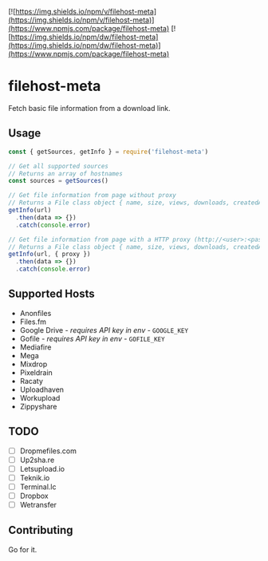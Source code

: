 [![https://img.shields.io/npm/v/filehost-meta](https://img.shields.io/npm/v/filehost-meta)](https://www.npmjs.com/package/filehost-meta) [![https://img.shields.io/npm/dw/filehost-meta](https://img.shields.io/npm/dw/filehost-meta)](https://www.npmjs.com/package/filehost-meta)

# filehost-meta

Fetch basic file information from a download link.

## Usage

```js
const { getSources, getInfo } = require('filehost-meta')

// Get all supported sources
// Returns an array of hostnames
const sources = getSources()

// Get file information from page without proxy
// Returns a File class object { name, size, views, downloads, createdAt, updatedAt }
getInfo(url)
  .then(data => {})
  .catch(console.error)

// Get file information from page with a HTTP proxy (http://<user>:<pass>@<ip>:<port>)
// Returns a File class object { name, size, views, downloads, createdAt, updatedAt }
getInfo(url, { proxy })
  .then(data => {})
  .catch(console.error)
```

## Supported Hosts

- Anonfiles
- Files.fm
- Google Drive - *requires API key in env* - `GOOGLE_KEY`
- Gofile - *requires API key in env* - `GOFILE_KEY`
- Mediafire
- Mega
- Mixdrop
- Pixeldrain
- Racaty
- Uploadhaven
- Workupload
- Zippyshare

## TODO

- [ ] Dropmefiles.com
- [ ] Up2sha.re
- [ ] Letsupload.io
- [ ] Teknik.io
- [ ] Terminal.lc
- [ ] Dropbox
- [ ] Wetransfer

## Contributing

Go for it.